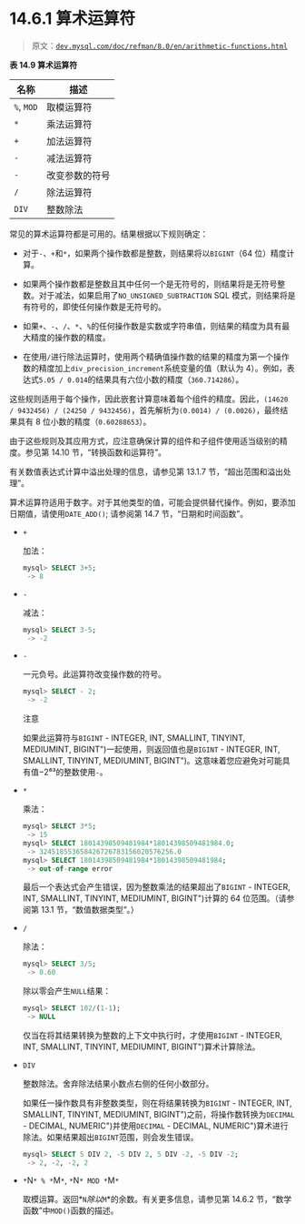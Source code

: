 # 14.6.1 算术运算符

> 原文：[`dev.mysql.com/doc/refman/8.0/en/arithmetic-functions.html`](https://dev.mysql.com/doc/refman/8.0/en/arithmetic-functions.html)

**表 14.9 算术运算符**

| 名称 | 描述 |
| --- | --- |
| `%`, `MOD` | 取模运算符 |
| `*` | 乘法运算符 |
| `+` | 加法运算符 |
| `-` | 减法运算符 |
| `-` | 改变参数的符号 |
| `/` | 除法运算符 |
| `DIV` | 整数除法 |

常见的算术运算符都是可用的。结果根据以下规则确定：

+   对于`-`、`+`和`*`，如果两个操作数都是整数，则结果将以`BIGINT`（64 位）精度计算。

+   如果两个操作数都是整数且其中任何一个是无符号的，则结果将是无符号整数。对于减法，如果启用了`NO_UNSIGNED_SUBTRACTION` SQL 模式，则结果将是有符号的，即使任何操作数是无符号的。

+   如果`+`、`-`、`/`、`*`、`%`的任何操作数是实数或字符串值，则结果的精度为具有最大精度的操作数的精度。

+   在使用`/`进行除法运算时，使用两个精确值操作数的结果的精度为第一个操作数的精度加上`div_precision_increment`系统变量的值（默认为 4）。例如，表达式`5.05 / 0.014`的结果具有六位小数的精度（`360.714286`）。

这些规则适用于每个操作，因此嵌套计算意味着每个组件的精度。因此，`(14620 / 9432456) / (24250 / 9432456)`，首先解析为`(0.0014) / (0.0026)`，最终结果具有 8 位小数的精度（`0.60288653`）。

由于这些规则及其应用方式，应注意确保计算的组件和子组件使用适当级别的精度。参见第 14.10 节，“转换函数和运算符”。

有关数值表达式计算中溢出处理的信息，请参见第 13.1.7 节，“超出范围和溢出处理”。

算术运算符适用于数字。对于其他类型的值，可能会提供替代操作。例如，要添加日期值，请使用`DATE_ADD()`; 请参阅第 14.7 节，“日期和时间函数”。

+   `+`

    加法：

    ```sql
    mysql> SELECT 3+5;
     -> 8
    ```

+   `-`

    减法：

    ```sql
    mysql> SELECT 3-5;
     -> -2
    ```

+   `-`

    一元负号。此运算符改变操作数的符号。

    ```sql
    mysql> SELECT - 2;
     -> -2
    ```

    注意

    如果此运算符与`BIGINT` - INTEGER, INT, SMALLINT, TINYINT, MEDIUMINT, BIGINT")一起使用，则返回值也是`BIGINT` - INTEGER, INT, SMALLINT, TINYINT, MEDIUMINT, BIGINT")。这意味着您应避免对可能具有值−2⁶³的整数使用`-`。

+   `*`

    乘法：

    ```sql
    mysql> SELECT 3*5;
     -> 15
    mysql> SELECT 18014398509481984*18014398509481984.0;
     -> 324518553658426726783156020576256.0
    mysql> SELECT 18014398509481984*18014398509481984;
     -> out-of-range error
    ```

    最后一个表达式会产生错误，因为整数乘法的结果超出了`BIGINT` - INTEGER, INT, SMALLINT, TINYINT, MEDIUMINT, BIGINT")计算的 64 位范围。（请参阅第 13.1 节，“数值数据类型”。）

+   `/`

    除法：

    ```sql
    mysql> SELECT 3/5;
     -> 0.60
    ```

    除以零会产生`NULL`结果：

    ```sql
    mysql> SELECT 102/(1-1);
     -> NULL
    ```

    仅当在将其结果转换为整数的上下文中执行时，才使用`BIGINT` - INTEGER, INT, SMALLINT, TINYINT, MEDIUMINT, BIGINT")算术计算除法。

+   `DIV`

    整数除法。舍弃除法结果小数点右侧的任何小数部分。

    如果任一操作数具有非整数类型，则在将结果转换为`BIGINT` - INTEGER, INT, SMALLINT, TINYINT, MEDIUMINT, BIGINT")之前，将操作数转换为`DECIMAL` - DECIMAL, NUMERIC")并使用`DECIMAL` - DECIMAL, NUMERIC")算术进行除法。如果结果超出`BIGINT`范围，则会发生错误。

    ```sql
    mysql> SELECT 5 DIV 2, -5 DIV 2, 5 DIV -2, -5 DIV -2;
     -> 2, -2, -2, 2
    ```

+   `*`N`* % *`M`*`, `*`N`* MOD *`M`*`

    取模运算。返回*`N`*除以*`M`*的余数。有关更多信息，请参见第 14.6.2 节，“数学函数”中`MOD()`函数的描述。
